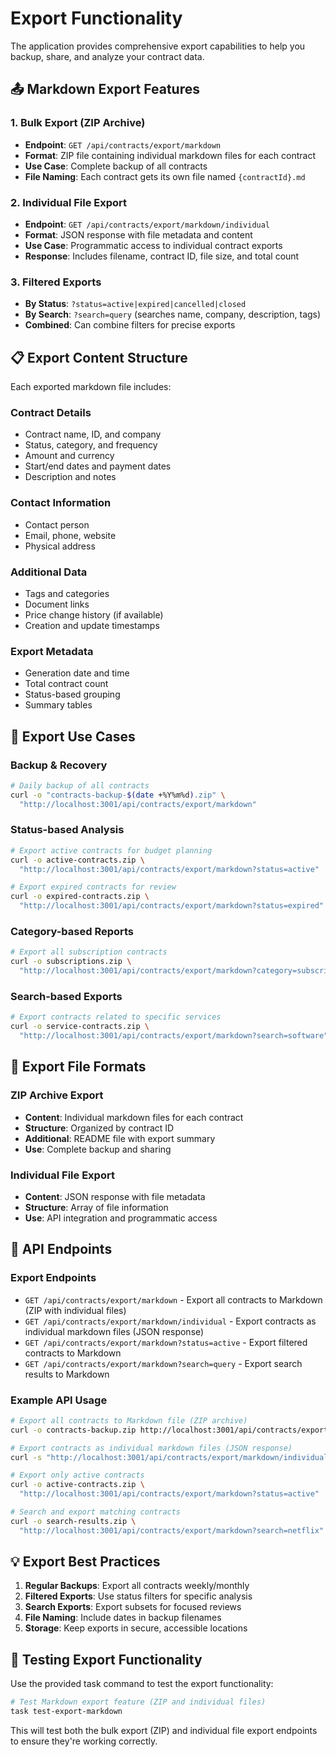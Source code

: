 # Export Functionality

The application provides comprehensive export capabilities to help you backup, share, and analyze your contract data.

## 📤 Markdown Export Features

### **1. Bulk Export (ZIP Archive)**
- **Endpoint**: `GET /api/contracts/export/markdown`
- **Format**: ZIP file containing individual markdown files for each contract
- **Use Case**: Complete backup of all contracts
- **File Naming**: Each contract gets its own file named `{contractId}.md`

### **2. Individual File Export**
- **Endpoint**: `GET /api/contracts/export/markdown/individual`
- **Format**: JSON response with file metadata and content
- **Use Case**: Programmatic access to individual contract exports
- **Response**: Includes filename, contract ID, file size, and total count

### **3. Filtered Exports**
- **By Status**: `?status=active|expired|cancelled|closed`
- **By Search**: `?search=query` (searches name, company, description, tags)
- **Combined**: Can combine filters for precise exports

## 📋 Export Content Structure

Each exported markdown file includes:

### **Contract Details**
- Contract name, ID, and company
- Status, category, and frequency
- Amount and currency
- Start/end dates and payment dates
- Description and notes

### **Contact Information**
- Contact person
- Email, phone, website
- Physical address

### **Additional Data**
- Tags and categories
- Document links
- Price change history (if available)
- Creation and update timestamps

### **Export Metadata**
- Generation date and time
- Total contract count
- Status-based grouping
- Summary tables

## 🎯 Export Use Cases

### **Backup & Recovery**
```bash
# Daily backup of all contracts
curl -o "contracts-backup-$(date +%Y%m%d).zip" \
  "http://localhost:3001/api/contracts/export/markdown"
```

### **Status-based Analysis**
```bash
# Export active contracts for budget planning
curl -o active-contracts.zip \
  "http://localhost:3001/api/contracts/export/markdown?status=active"

# Export expired contracts for review
curl -o expired-contracts.zip \
  "http://localhost:3001/api/contracts/export/markdown?status=expired"
```

### **Category-based Reports**
```bash
# Export all subscription contracts
curl -o subscriptions.zip \
  "http://localhost:3001/api/contracts/export/markdown?category=subscription"
```

### **Search-based Exports**
```bash
# Export contracts related to specific services
curl -o service-contracts.zip \
  "http://localhost:3001/api/contracts/export/markdown?search=software"
```

## 📁 Export File Formats

### **ZIP Archive Export**
- **Content**: Individual markdown files for each contract
- **Structure**: Organized by contract ID
- **Additional**: README file with export summary
- **Use**: Complete backup and sharing

### **Individual File Export**
- **Content**: JSON response with file metadata
- **Structure**: Array of file information
- **Use**: API integration and programmatic access

## 🔧 API Endpoints

### **Export Endpoints**
- `GET /api/contracts/export/markdown` - Export all contracts to Markdown (ZIP with individual files)
- `GET /api/contracts/export/markdown/individual` - Export contracts as individual markdown files (JSON response)
- `GET /api/contracts/export/markdown?status=active` - Export filtered contracts to Markdown
- `GET /api/contracts/export/markdown?search=query` - Export search results to Markdown

### **Example API Usage**
```bash
# Export all contracts to Markdown file (ZIP archive)
curl -o contracts-backup.zip http://localhost:3001/api/contracts/export/markdown

# Export contracts as individual markdown files (JSON response)
curl -s "http://localhost:3001/api/contracts/export/markdown/individual" | jq .

# Export only active contracts
curl -o active-contracts.zip \
  "http://localhost:3001/api/contracts/export/markdown?status=active"

# Search and export matching contracts
curl -o search-results.zip \
  "http://localhost:3001/api/contracts/export/markdown?search=netflix"
```

## 💡 Export Best Practices

1. **Regular Backups**: Export all contracts weekly/monthly
2. **Filtered Exports**: Use status filters for specific analysis
3. **Search Exports**: Export subsets for focused reviews
4. **File Naming**: Include dates in backup filenames
5. **Storage**: Keep exports in secure, accessible locations

## 🧪 Testing Export Functionality

Use the provided task command to test the export functionality:

```bash
# Test Markdown export feature (ZIP and individual files)
task test-export-markdown
```

This will test both the bulk export (ZIP) and individual file export endpoints to ensure they're working correctly.
